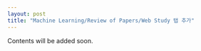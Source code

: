 ```yaml
---
layout: post
title: "Machine Learning/Review of Papers/Web Study 탭 추가"
---
```

Contents will be added soon.

